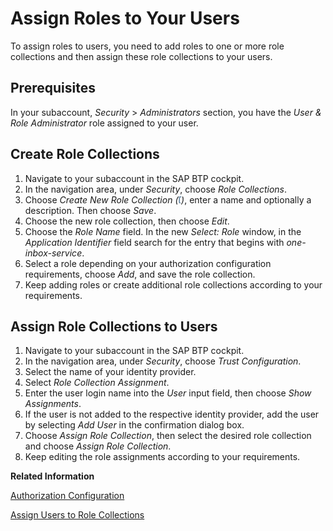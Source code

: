 <!-- loio7e081d89c4fa4926b3b0fe20a62c9fc6 -->

<link rel="stylesheet" type="text/css" href="../css/sap-icons.css"/>

# Assign Roles to Your Users

To assign roles to users, you need to add roles to one or more role collections and then assign these role collections to your users.



## Prerequisites

In your subaccount, *Security* \> *Administrators* section, you have the *User & Role Administrator* role assigned to your user.



## Create Role Collections

1.  Navigate to your subaccount in the SAP BTP cockpit.
2.  In the navigation area, under *Security*, choose *Role Collections*.
3.  Choose *Create New Role Collection \(*<span style="color:#346187;"><span class="SAP-icons-V5"></span></span>*\)*, enter a name and optionally a description. Then choose *Save*.
4.  Choose the new role collection, then choose *Edit*.
5.  Choose the *Role Name* field. In the new *Select: Role* window, in the *Application Identifier* field search for the entry that begins with *one-inbox-service*.
6.  Select a role depending on your authorization configuration requirements, choose *Add*, and save the role collection.
7.  Keep adding roles or create additional role collections according to your requirements.



## Assign Role Collections to Users

1.  Navigate to your subaccount in the SAP BTP cockpit.
2.  In the navigation area, under *Security*, choose *Trust Configuration*.
3.  Select the name of your identity provider.
4.  Select *Role Collection Assignment*.
5.  Enter the user login name into the *User* input field, then choose *Show Assignments*.
6.  If the user is not added to the respective identity provider, add the user by selecting *Add User* in the confirmation dialog box.
7.  Choose *Assign Role Collection*, then select the desired role collection and choose *Assign Role Collection*.
8.  Keep editing the role assignments according to your requirements.

**Related Information**  


[Authorization Configuration](authorization-configuration-75e4130.md "Assign roles to specific users using the SAP Task Center instance.")

[Assign Users to Role Collections](https://help.sap.com/products/BTP/65de2977205c403bbc107264b8eccf4b/c5766765bda74ad59fe656977c8fa4d6.html?version=Cloud)

